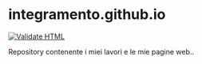 # integramento.github.io
[![Validate HTML](https://github.com/Integramento/integramento.github.io/actions/workflows/html-validate.yml/badge.svg)](https://github.com/Integramento/integramento.github.io/actions/workflows/html-validate.yml)

Repository contenente i miei lavori e le mie pagine web..
